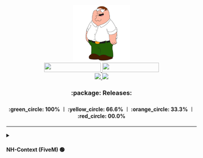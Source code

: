 <div id="header" align="center">
  <img src="/Media/Main.jpg" width="150px"/>
  <div id="badges">
    <a href="https://discord.com/invite/bS6bpgmY5C">
      <img src="https://img.shields.io/discord/975679626435252245?color=%234d5bf1&label=Discord&style=for-the-badge" height="25px" width="150px"/>
    </a>
    <a href="https://github.com/laursenx">
      <img src="https://komarev.com/ghpvc/?username=laursenx&style=for-the-badge&color=blue" height="25px" width="150px"/>
    </a>
  </div>
  <div id="badges">
    <a href="your-youtube-URL">
      <img src="https://img.shields.io/badge/YouTube-red?style=for-the-badge&logo=youtube&logoColor=white" width="100px"/>
    </a>
    <a href="your-twitter-URL">
      <img src="https://img.shields.io/badge/Twitter-blue?style=for-the-badge&logo=twitter&logoColor=white" width="100px"/>
    </a>
  </div>
  <h3>:package: Releases:<h3/>
  <h4>:green_circle: 100% ︱ :yellow_circle: 66.6% ︱ :orange_circle: 33.3% ︱ :red_circle: 00.0%<h4/>
</div>

---
    
<details>
  <summary><h4>NH-Context (FiveM) 🟢</h4></summary>
  <h3> 📄 Information</h3>
  <div>› Support client side events and functions.</div>
  <div>› New clean design.</div>
  <div>› Navigate menu with mouse and keyboard.</div>
</details>

